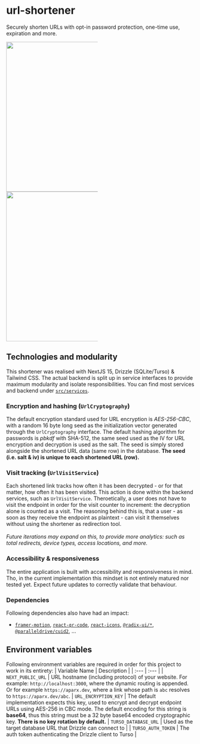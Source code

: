 # url-shortener
Securely shorten URLs with opt-in password protection, one-time use, expiration and more.
<div style="columns: 2">
	<img width = "400" src="https://github.com/user-attachments/assets/58d24604-98a8-4e14-b3fa-6aa7e07bf710">
  <img width = "400" src="https://github.com/user-attachments/assets/a4270bd2-db96-46c3-9844-0268a8702cbc">
</div>

## Technologies and modularity
This shortener was realised with NextJS 15, Drizzle (SQLite/Turso) & Tailwind CSS. The actual backend is split up in service interfaces to provide maximum modularity and isolate responsibilities. You can find most services and backend under [`src/services`](https://github.com/aparx/url-shortener/tree/master/src/services). 

### Encryption and hashing (`UrlCryptography`)
The default encryption standard used for URL encryption is _AES-256-CBC_, with a random 16 byte long seed as the initialization vector generated through the `UrlCryptography` interface. The default hashing algorithm for passwords is _pbkdf_ with SHA-512, the same seed used as the IV for URL encryption and decryption is used as the salt. The seed is simply stored alongside the shortened URL data (same row) in the database. **The seed (i.e. salt & iv) is unique to each shortened URL (row).**

### Visit tracking (`UrlVisitService`)
Each shortened link tracks how often it has been decrypted - or for that matter, how often it has been visited. This action is done within the backend services, such as `UrlVisitService`. Theroetically, a user does not have to visit the endpoint in order for the visit counter to increment: the decryption alone is counted as a visit. The reasoning behind this is, that a user - as soon as they receive the endpoint as plaintext - can visit it themselves without using the shortener as redirection tool. 
<br /><br />_Future iterations may expand on this, to provide more analytics: such as total redirects, device types, access locations, and more._

### Accessibility & responsiveness
The entire application is built with accessibility and responsiveness in mind. Tho, in the current implementation this mindset is not entirely matured nor tested yet. Expect future updates to correctly validate that behaviour.

### Dependencies
Following dependencies also have had an impact:
- [`framer-motion`](https://www.npmjs.com/package/framer-motion), [`react-qr-code`](https://www.npmjs.com/package/react-qr-code), [`react-icons`](https://www.npmjs.com/package/react-icons), [`@radix-ui/*`](https://www.npmjs.com/search?q=%40radix-ui), [`@paralleldrive/cuid2`](https://www.npmjs.com/package/@paralleldrive/cuid2), ...

## Environment variables
Following environment variables are required in order for this project to work in its entirety:
| Variable Name | Description |
| :--- | :--- |
| `NEXT_PUBLIC_URL` | URL hostname (including protocol) of your website. For example: `http://localhost:3000`, where the dynamic routing is appended. Or for example `https://aparx.dev`, where a link whose path is `abc` resolves to `https://aparx.dev/abc`.
| `URL_ENCRYPTION_KEY` | The default implementation expects this key, used to encrypt and decrypt endpoint URLs using AES-256 in CBC mode. The default encoding for this string is **base64**, thus this string must be a 32 byte base64 encoded cryptographic key. **There is no key rotation by default.**
| `TURSO_DATABASE_URL` | Used as the target database URL that Drizzle can connect to |
| `TURSO_AUTH_TOKEN` | The auth token authenticating the Drizzle client to Turso |

